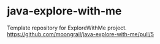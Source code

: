 # java-explore-with-me
Template repository for ExploreWithMe project.
https://github.com/moongrail/java-explore-with-me/pull/5